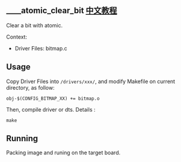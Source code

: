 \_\_\_\_atomic_clear_bit [中文教程](https://biscuitos.github.io/blog/BITMAP_____atomic_clear_bit/)
----------------------------------

Clear a bit with atomic.

Context:

* Driver Files: bitmap.c

## Usage

Copy Driver Files into `/drivers/xxx/`, and modify Makefile on current 
directory, as follow:

```
obj-$(CONFIG_BITMAP_XX) += bitmap.o
```

Then, compile driver or dts. Details :

```
make
```

## Running

Packing image and runing on the target board.
